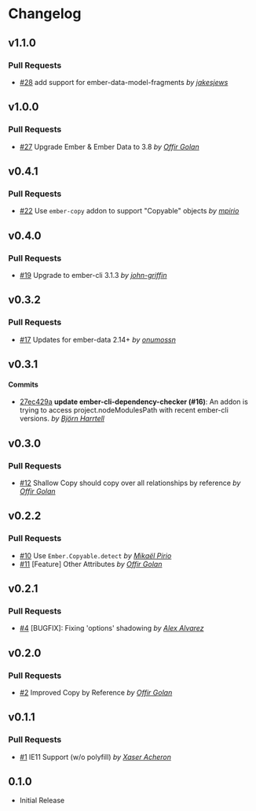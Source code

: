 # Changelog

## v1.1.0

### Pull Requests

- [#28](https://github.com/offirgolan/ember-data-copyable/pull/28) add support for ember-data-model-fragments _by [jakesjews](https://github.com/jakesjews)_

## v1.0.0

### Pull Requests

- [#27](https://github.com/offirgolan/ember-data-copyable/pull/27) Upgrade Ember & Ember Data to 3.8 _by [Offir Golan](https://github.com/offirgolan)_

## v0.4.1

### Pull Requests

- [#22](https://github.com/offirgolan/ember-data-copyable/pull/22) Use `ember-copy` addon to support "Copyable" objects
  _by [mpirio](https://github.com/mpirio)_

## v0.4.0

### Pull Requests

- [#19](https://github.com/offirgolan/ember-data-copyable/pull/19) Upgrade to ember-cli 3.1.3
  _by [john-griffin](https://github.com/john-griffin)_

## v0.3.2

### Pull Requests

- [#17](https://github.com/offirgolan/ember-data-copyable/pull/17) Updates for ember-data 2.14+ _by [onumossn](https://github.com/onumossn)_

## v0.3.1

#### Commits

- [27ec429a](https://github.com/offirgolan/ember-data-copyable/commit/27ec429a3a83f5bc37c17ece7e2e5645157a9dc5) **update ember-cli-dependency-checker (#16)**: An addon is trying to access project.nodeModulesPath with recent ember-cli versions. _by [Björn Harrtell](https://github.com/bjornharrtell)_

## v0.3.0

### Pull Requests

- [#12](https://github.com/offirgolan/ember-data-copyable/pull/12) Shallow Copy should copy over all relationships by reference _by [Offir Golan](https://github.com/offirgolan)_

## v0.2.2

### Pull Requests

- [#10](https://github.com/offirgolan/ember-data-copyable/pull/10) Use `Ember.Copyable.detect` _by [Mikaël Pirio](https://github.com/mpirio)_
- [#11](https://github.com/offirgolan/ember-data-copyable/pull/11) [Feature] Other Attributes _by [Offir Golan](https://github.com/offirgolan)_

## v0.2.1

### Pull Requests

- [#4](https://github.com/offirgolan/ember-data-copyable/pull/4) [BUGFIX]: Fixing 'options' shadowing _by [Alex Alvarez](https://github.com/alexander-alvarez)_

## v0.2.0

### Pull Requests

- [#2](https://github.com/offirgolan/ember-data-copyable/pull/2) Improved Copy by Reference _by [Offir Golan](https://github.com/offirgolan)_

## v0.1.1

### Pull Requests

- [#1](https://github.com/offirgolan/ember-data-copyable/pull/1) IE11 Support (w/o polyfill) _by [Xaser Acheron](https://github.com/XaserAcheron)_

## 0.1.0

- Initial Release
